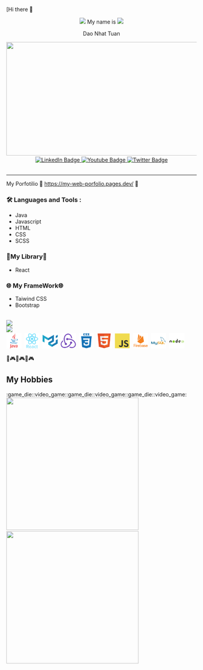   [Hi there 👋
<div id=header align=center>
    <img src="https://media.giphy.com/media/hvRJCLFzcasrR4ia7z/giphy.gif" width="30px"/>
  My name is 
    <img src="https://media.giphy.com/media/hvRJCLFzcasrR4ia7z/giphy.gif" width="30px"/>
 
<p color="green"> Dao Nhat Tuan </p>
  <div align="center">
  <img src="https://media.giphy.com/media/dWesBcTLavkZuG35MI/giphy.gif" width="600" height="300"/>
</div>
 
    
<div id="badges">
  <a href="your-linkedin-URL">
    <img src="https://img.shields.io/badge/LinkedIn-blue?style=for-the-badge&logo=linkedin&logoColor=white" alt="LinkedIn Badge"/>
  </a>
  <a href="your-youtube-URL">
    <img src="https://img.shields.io/badge/YouTube-red?style=for-the-badge&logo=youtube&logoColor=white" alt="Youtube Badge"/>
  </a>
  <a href="your-twitter-URL">
    <img src="https://img.shields.io/badge/Twitter-blue?style=for-the-badge&logo=twitter&logoColor=white" alt="Twitter Badge"/>
  </a>
</div>
  </div>
</br>
<hr/>

My Porfotilio :gift_heart: https://my-web-porfolio.pages.dev/ :gift_heart:
</br>
### :hammer_and_wrench: Languages and Tools :
<ul>
  <li> Java </li>
  <li> Javascript </li>
  <li> HTML</li>
  <li> CSS </li>
  <li> SCSS </li>  
 </ul>
  
### :closed_book:My Library:closed_book:
 <ul>
 <li> React</li>
 </ul>
   
 ### :globe_with_meridians: My FrameWork:globe_with_meridians:
  <ul>
  <li>
    Taiwind CSS </li>
  <li> Bootstrap</li>
  
  </ul>
  
  
  </br>
  
  
 

  


<div style="display: flex; flex-direction: column;">
 <img class="img" src="https://github-readme-stats.vercel.app/api?username=TuanDao-0110&show_icons=true&theme=radical" />
</div>

 <img class="img" src="https://github-readme-stats.vercel.app/api/top-langs/?username=TuanDao-0110&theme=radical&layout=compact" />

<div>
  <img src="https://github.com/devicons/devicon/blob/master/icons/java/java-original-wordmark.svg" title="Java" alt="Java" width="40" height="40"/>&nbsp;
  <img src="https://github.com/devicons/devicon/blob/master/icons/react/react-original-wordmark.svg" title="React" alt="React" width="40" height="40"/>&nbsp;
  <img src="https://github.com/devicons/devicon/blob/master/icons/materialui/materialui-original.svg" title="Material UI" alt="Material UI" width="40" height="40"/>&nbsp;
  <img src="https://github.com/devicons/devicon/blob/master/icons/redux/redux-original.svg" title="Redux" alt="Redux " width="40" height="40"/>&nbsp;
  <img src="https://github.com/devicons/devicon/blob/master/icons/css3/css3-plain-wordmark.svg"  title="CSS3" alt="CSS" width="40" height="40"/>&nbsp;
  <img src="https://github.com/devicons/devicon/blob/master/icons/html5/html5-original.svg" title="HTML5" alt="HTML" width="40" height="40"/>&nbsp;
  <img src="https://github.com/devicons/devicon/blob/master/icons/javascript/javascript-original.svg" title="JavaScript" alt="JavaScript" width="40" height="40"/>&nbsp;
  <img src="https://github.com/devicons/devicon/blob/master/icons/firebase/firebase-plain-wordmark.svg" title="Firebase" alt="Firebase" width="40" height="40"/>&nbsp;
  <img src="https://github.com/devicons/devicon/blob/master/icons/mysql/mysql-original-wordmark.svg" title="MySQL"  alt="MySQL" width="40" height="40"/>&nbsp;
  <img src="https://github.com/devicons/devicon/blob/master/icons/nodejs/nodejs-original-wordmark.svg" title="NodeJS" alt="NodeJS" width="40" height="40"/>&nbsp;
 </div>
  
  
  
:game_die::video_game::game_die::video_game::game_die::video_game:
<h2 text=center> My Hobbies </h2>
:game_die::video_game::game_die::video_game::game_die::video_game:

  <div style="diplay: flex; justify-content:space-betwen"> 
  <img class="img" src="https://cdn.akamai.steamstatic.com/steam/apps/570/capsule_616x353.jpg?t=1662588548" width="350" height="350" />
    <img class="img" src="https://www.agerpres.ro/data/stiri/gbadea_26_aprilie_2022_258590962_10158318423401937_6790500361506044764_n.png" width="350" height="350" />

  </div>
  
  

